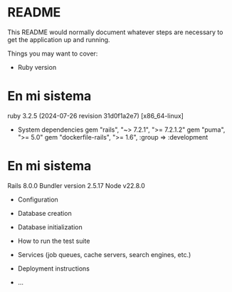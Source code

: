 # README

This README would normally document whatever steps are necessary to get the
application up and running.

Things you may want to cover:

* Ruby version

# En mi sistema
ruby 3.2.5 (2024-07-26 revision 31d0f1a2e7) [x86_64-linux]
* System dependencies
gem "rails", "~> 7.2.1", ">= 7.2.1.2"
gem "puma", ">= 5.0"
gem "dockerfile-rails", ">= 1.6", :group => :development

# En mi sistema
Rails 8.0.0
Bundler version 2.5.17
Node v22.8.0

* Configuration

* Database creation

* Database initialization

* How to run the test suite

* Services (job queues, cache servers, search engines, etc.)

* Deployment instructions

* ...
